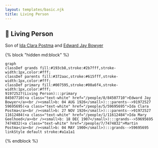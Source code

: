 ```yaml
---
layout: templates/basic.njk
title: Living Person
---
```

## 🔵 Living Person

Son of [Ida Clara Postma](/people/5/59695695) and [Edward Jay Bowyer](/people/8/84507710)

{% block "hidden md:block" %}
```mermaid
graph
classDef grands fill:#193cb8,stroke:#2b7fff,stroke-width:1px,color:#fff;
classDef parents fill:#372aac,stroke:#615fff,stroke-width:1px,color:#fff;
classDef primary fill:#007595,stroke:#00a6f4,stroke-width:1px,color:#fff;
91972527(Living Person):::primary
84507710(<a class="text-white" href="/people/8/84507710">Edward Jay Bowyer</a><br /><small>b: 04 AUG 1926</small>):::parents-->91972527
59695695(<a class="text-white" href="/people/5/59695695">Ida Clara Postma</a><br /><small>b: 27 NOV 1926</small>):::parents-->91972527
11612484(<a class="text-white" href="/people/1/11612484">Ida Mary Geelhoed</a><br /><small>b: 18 DEC 1907</small>):::grands-->59695695
7474832(<a class="text-white" href="/people/7/7474832">Martin Postma</a><br /><small>b: 04 MAY 1900</small>):::grands-->59695695
linkStyle default stroke:#a1a1a1
```
{% endblock %}
